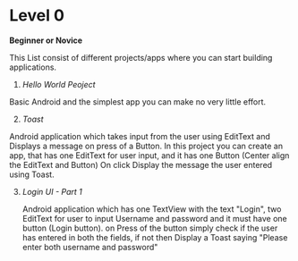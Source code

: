 # Level 0 

**Beginner or Novice**

This List consist of different projects/apps where you can start building applications.

1. *Hello World Peoject*

  Basic Android and the simplest app you can make no very little effort.
  
2. *Toast*

  Android application which takes input from the user using EditText and Displays a message on press of a Button.
  In this project you can create an app, that has one EditText for user input, and it has one Button (Center align the EditText and Button)
  On click Display the message the user entered using Toast.
  
3. *Login UI - Part 1*
  
    Android application which has one TextView with the text "Login", two EditText for user to input Username and password and it must have one button (Login button). on Press of the button simply check if the user has entered in both the fields, if not then Display a Toast saying "Please enter both username and password"
